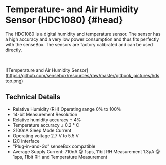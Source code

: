 # Temperature- and Air Humidity Sensor (HDC1080) {#head}
<div class="description">The HDC1080 is a digital humidity and temperature sensor. The sensor has a high accuracy and a very low power consumption and thus fits perfectly with the senseBox. The sensors are factory calibrated and can be used directly. </div>

<div class="line">
    <br>
    <br>
</div>

![Temperature and Air Humidity Sensor](https://github.com/sensebox/resources/raw/master/gitbook_pictures/hds top.png)

## Technical Details

* Relative Humidity (RH) Operating range 0% to 100%
* 14-bit Measurement Resolution
* Relative humidity accuracy ± 4%
* Temperature accuracy ± 0.2 ° C
* 2100nA Sleep Mode Current
* Operating voltage 2.7 V to 5.5 V
* I2C interface
* "Plug-in-and-Go" senseBox compatible
* Average Supply Current: 710nA @ 1sps, 11bit RH Measurement 1.3μA @ 1sps, 11bit RH and Temperature Measurement

